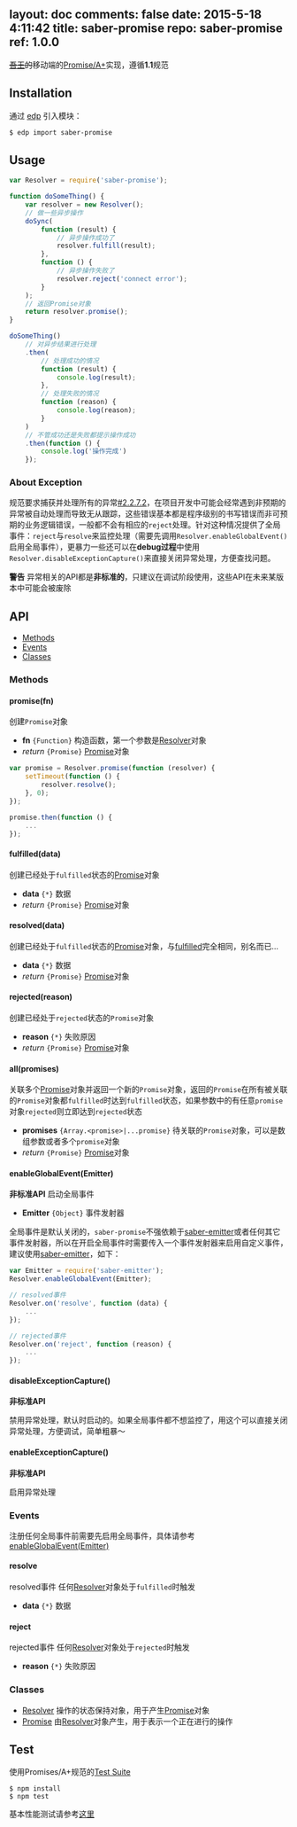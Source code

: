 layout: doc
comments: false
date: 2015-5-18 4:11:42
title: saber-promise
repo: saber-promise
ref: 1.0.0
---

<del><a href="http://baike.baidu.com/view/8420590.htm" target="_blank">吾王</a>的</del>移动端的[Promise/A+](http://promises-aplus.github.io/promises-spec/)实现，遵循**1.1**规范

## Installation

通过 [edp](https://github.com/ecomfe/edp) 引入模块：

```sh
$ edp import saber-promise
```

## Usage

```js
var Resolver = require('saber-promise');

function doSomeThing() {
    var resolver = new Resolver();
    // 做一些异步操作
    doSync(
        function (result) {
            // 异步操作成功了
            resolver.fulfill(result);
        },
        function () {
            // 异步操作失败了
            resolver.reject('connect error');
        }
    );
    // 返回Promise对象
    return resolver.promise();
}

doSomeThing()
    // 对异步结果进行处理
    .then(
        // 处理成功的情况
        function (result) {
            console.log(result);
        },
        // 处理失败的情况
        function (reason) {
            console.log(reason);
        }
    )
    // 不管成功还是失败都提示操作成功
    .then(function () {
        console.log('操作完成')
    });
```

### About Exception

规范要求捕获并处理所有的异常[#2.2.7.2](http://promisesaplus.com/#point-50)，在项目开发中可能会经常遇到非预期的异常被自动处理而导致无从跟踪，这些错误基本都是程序级别的书写错误而非可预期的业务逻辑错误，一般都不会有相应的`reject`处理。针对这种情况提供了全局事件：`reject`与`resolve`来监控处理（需要先调用`Resolver.enableGlobalEvent()`启用全局事件），更暴力一些还可以在**debug过程**中使用`Resolver.disableExceptionCapture()`来直接关闭异常处理，方便查找问题。

**警告** 异常相关的API都是**非标准的**，只建议在调试阶段使用，这些API在未来某版本中可能会被废除

## API

* [Methods](#methods)
* [Events](#events)
* [Classes](#classes)

### Methods

#### promise(fn)

创建`Promise`对象

* **fn** `{Function}` 构造函数，第一个参数是[Resolver](doc/resolver.html)对象
* _return_ `{Promise}` [Promise](doc/promise.html)对象

```js
var promise = Resolver.promise(function (resolver) {
    setTimeout(function () {
        resolver.resolve();
    }, 0);
});

promise.then(function () {
    ...
});
```

#### fulfilled(data)

创建已经处于`fulfilled`状态的[Promise](doc/promise.html)对象

* **data** `{*}` 数据
* _return_ `{Promise}` [Promise](doc/promise.html)对象

#### resolved(data)

创建已经处于`fulfilled`状态的[Promise](doc/promise.html)对象，与[fulfilled](#fulfilleddata)完全相同，别名而已...

* **data** `{*}` 数据
* _return_ `{Promise}` [Promise](doc/promise.html)对象

#### rejected(reason)

创建已经处于`rejected`状态的`Promise`对象

* **reason** `{*}` 失败原因
* _return_ `{Promise}` [Promise](doc/promise.html)对象

#### all(promises)

关联多个[Promise](doc/promise.html)对象并返回一个新的`Promise`对象，返回的`Promise`在所有被关联的`Promise`对象都`fulfilled`时达到`fulfilled`状态，如果参数中的有任意`promise`对象`rejected`则立即达到`rejected`状态

* **promises** `{Array.<promise>|...promise}` 待关联的`Promise`对象，可以是数组参数或者多个`promise`对象
* _return_ `{Promise}` [Promise](doc/promise.html)对象

#### enableGlobalEvent(Emitter)

**非标准API** 启动全局事件

* **Emitter** `{Object}` 事件发射器

全局事件是默认关闭的，`saber-promise`不强依赖于[saber-emitter](https://github.com/ecomfe/saber-emitter)或者任何其它事件发射器，所以在开启全局事件时需要传入一个事件发射器来启用自定义事件，建议使用[saber-emitter](https://github.com/ecomfe/saber-emitter)，如下：

```js
var Emitter = require('saber-emitter');
Resolver.enableGlobalEvent(Emitter);

// resolved事件
Resolver.on('resolve', function (data) {
    ...
});

// rejected事件
Resolver.on('reject', function (reason) {
    ...
});
```

#### disableExceptionCapture()

**非标准API**

禁用异常处理，默认时启动的。如果全局事件都不想监控了，用这个可以直接关闭异常处理，方便调试，简单粗暴～

#### enableExceptionCapture()

**非标准API**

启用异常处理

### Events

注册任何全局事件前需要先启用全局事件，具体请参考[enableGlobalEvent(Emitter)](#enableglobaleventemitter)

#### resolve

resolved事件 任何[Resolver](doc/resolver.html)对象处于`fulfilled`时触发

* **data** `{*}` 数据

#### reject

rejected事件 任何[Resolver](doc/resolver.html)对象处于`rejected`时触发

* **reason** `{*}` 失败原因

### Classes

* [Resolver](doc/resolver.html) 操作的状态保持对象，用于产生[Promise](promise.html)对象
* [Promise](doc/promise.html) 由[Resolver](resolver.html)对象产生，用于表示一个正在进行的操作

## Test

使用Promises/A+规范的[Test Suite](https://github.com/promises-aplus/promises-tests)

    $ npm install
    $ npm test

基本性能测试请参考[这里](https://github.com/treelite/promise-perf-tests)